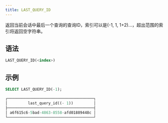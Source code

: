 ```yaml
---
title: LAST_QUERY_ID
---
```


返回当前会话中最后一个查询的查询ID，索引可以是(-1, 1, 1+2)...，超出范围的索引将返回空字符串。

## 语法

```sql
LAST_QUERY_ID(<index>)
```

## 示例

```sql
SELECT LAST_QUERY_ID(-1);

┌──────────────────────────────────────┐
│         last_query_id((- 1))         │
├──────────────────────────────────────┤
│ a6f615c6-5bad-4863-8558-afd01889448c │
└──────────────────────────────────────┘
```